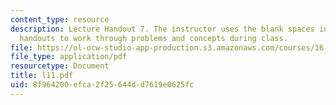 ```yaml
---
content_type: resource
description: Lecture Handout 7. The instructor uses the blank spaces in these lecture
  handouts to work through problems and concepts during class.
file: https://ol-ocw-studio-app-production.s3.amazonaws.com/courses/16-30-estimation-and-control-of-aerospace-systems-spring-2004/8f964200efca2f25644dd7619e0625fc_l11.pdf
file_type: application/pdf
resourcetype: Document
title: l11.pdf
uid: 8f964200-efca-2f25-644d-d7619e0625fc
---
```

